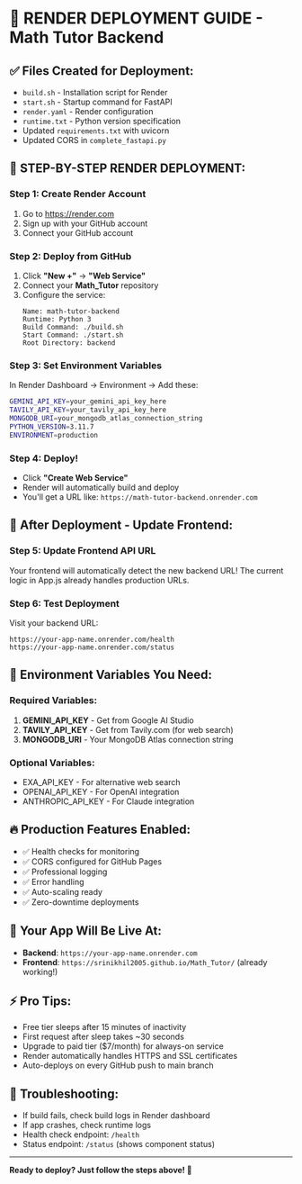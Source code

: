 # 🚀 RENDER DEPLOYMENT GUIDE - Math Tutor Backend

## ✅ Files Created for Deployment:
- `build.sh` - Installation script for Render
- `start.sh` - Startup command for FastAPI
- `render.yaml` - Render configuration
- `runtime.txt` - Python version specification
- Updated `requirements.txt` with uvicorn
- Updated CORS in `complete_fastapi.py`

## 🎯 STEP-BY-STEP RENDER DEPLOYMENT:

### **Step 1: Create Render Account**
1. Go to https://render.com
2. Sign up with your GitHub account
3. Connect your GitHub account

### **Step 2: Deploy from GitHub**
1. Click **"New +"** → **"Web Service"**
2. Connect your **Math_Tutor** repository
3. Configure the service:
   ```
   Name: math-tutor-backend
   Runtime: Python 3
   Build Command: ./build.sh
   Start Command: ./start.sh
   Root Directory: backend
   ```

### **Step 3: Set Environment Variables**
In Render Dashboard → Environment → Add these:
```bash
GEMINI_API_KEY=your_gemini_api_key_here
TAVILY_API_KEY=your_tavily_api_key_here  
MONGODB_URI=your_mongodb_atlas_connection_string
PYTHON_VERSION=3.11.7
ENVIRONMENT=production
```

### **Step 4: Deploy!**
- Click **"Create Web Service"**
- Render will automatically build and deploy
- You'll get a URL like: `https://math-tutor-backend.onrender.com`

## 🔧 After Deployment - Update Frontend:

### **Step 5: Update Frontend API URL**
Your frontend will automatically detect the new backend URL!
The current logic in App.js already handles production URLs.

### **Step 6: Test Deployment**
Visit your backend URL:
```
https://your-app-name.onrender.com/health
https://your-app-name.onrender.com/status
```

## 🌟 Environment Variables You Need:

### **Required Variables:**
1. **GEMINI_API_KEY** - Get from Google AI Studio
2. **TAVILY_API_KEY** - Get from Tavily.com (for web search)
3. **MONGODB_URI** - Your MongoDB Atlas connection string

### **Optional Variables:**
- EXA_API_KEY - For alternative web search
- OPENAI_API_KEY - For OpenAI integration
- ANTHROPIC_API_KEY - For Claude integration

## 🔥 Production Features Enabled:
- ✅ Health checks for monitoring
- ✅ CORS configured for GitHub Pages
- ✅ Professional logging
- ✅ Error handling
- ✅ Auto-scaling ready
- ✅ Zero-downtime deployments

## 🎉 Your App Will Be Live At:
- **Backend**: `https://your-app-name.onrender.com`
- **Frontend**: `https://srinikhil2005.github.io/Math_Tutor/` (already working!)

## ⚡ Pro Tips:
- Free tier sleeps after 15 minutes of inactivity
- First request after sleep takes ~30 seconds
- Upgrade to paid tier ($7/month) for always-on service
- Render automatically handles HTTPS and SSL certificates
- Auto-deploys on every GitHub push to main branch

## 🚨 Troubleshooting:
- If build fails, check build logs in Render dashboard
- If app crashes, check runtime logs
- Health check endpoint: `/health`
- Status endpoint: `/status` (shows component status)

---
**Ready to deploy? Just follow the steps above! 🚀**
